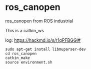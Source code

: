 # ros_canopen
ros_canopen from ROS industrial

This is a catkin_ws

log:
https://hackmd.io/s/r1qPFBGGl#

```
sudo apt-get install libmuparser-dev
cd ros_canopen
catkin_make
source environment.sh
```
